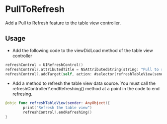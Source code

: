 # PullToRefresh

Add a Pull to Refresh feature to the table view controller.

## Usage
- Add the following code to the viewDidLoad method of the table view controller
```swift
refreshControl = UIRefreshControl()
refreshControl?.attributedTitle = NSAttributedString(string: "Pull to refresh")
refreshControl?.addTarget(self, action: #selector(refreshTableView(sender:)), for: .valueChanged)
```
- Add a method to refresh the table view data source. You must call the refreshController?.endRefreshing() method at a point in the code to end refresing.
```swift
@objc func refreshTableView(sender: AnyObject){
        print("Refresh the table view")
        refreshControl?.endRefreshing()
}
```
        
